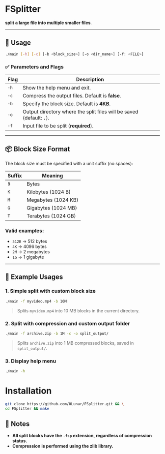 # FSplitter

**split a large file into multiple smaller files**.

---

## 🧰 Usage

```bash
./main [-h] [-c] [-b <block_size>] [-o <dir_name>] [-f: <FILE>]
```

### ✅ Parameters and Flags

| Flag | Description                                                              |
| ---- | ------------------------------------------------------------------------ |
| `-h` | Show the help menu and exit.                                             |
| `-c` | Compress the output files. Default is **false**.                         |
| `-b` | Specify the block size. Default is **4KB**.                              |
| `-o` | Output directory where the split files will be saved (default: **`.`**). |
| `-f` | Input file to be split (**required**).                                   |

---

## 📦 Block Size Format

The block size must be specified with a unit suffix (no spaces):

| Suffix | Meaning             |
| ------ | ------------------- |
| `B`    | Bytes               |
| `K`    | Kilobytes (1024 B)  |
| `M`    | Megabytes (1024 KB) |
| `G`    | Gigabytes (1024 MB) |
| `T`    | Terabytes (1024 GB) |

### Valid examples:

* `512B` → 512 bytes
* `4K` → 4096 bytes
* `2M` → 2 megabytes
* `1G` → 1 gigabyte

---

## 📂 Example Usages

### 1. Simple split with custom block size

```bash
./main -f myvideo.mp4 -b 10M
```

> Splits `myvideo.mp4` into 10 MB blocks in the current directory.

### 2. Split with compression and custom output folder

```bash
./main -f archive.zip -b 1M -c -o split_output/
```

> Splits `archive.zip` into 1 MB compressed blocks, saved in `split_output/`.

### 3. Display help menu

```bash
./main -h
```


# Installation

```bash
git clone https://github.com/0Lunar/FSplitter.git && \
cd FSplitter && make
```


## 📌 Notes

- **All split blocks have the `.fsp` extension, regardless of compression status.**
- **Compression is performed using the zlib library.**
